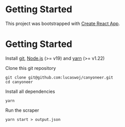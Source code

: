 # Getting Started

This project was bootstrapped with
[Create React App](https://github.com/facebook/create-react-app).

# Getting Started

Install [git](https://git-scm.com), [Node.js](https://nodejs.org/en) (>= v19)
and [yarn](https://yarnpkg.com/) (>= v1.22)

Clone this git repository

```
git clone git@github.com:lucaswoj/canyoneer.git
cd canyoneer
```

Install all dependencies

```
yarn
```

Run the scraper

```
yarn start > output.json
```
